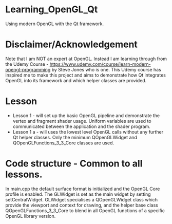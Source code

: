 # Learning_OpenGL_Qt
Using modern OpenGL with the Qt framework. 

# Disclaimer/Acknowledgement
Note that I am NOT an expert at OpenGL. Instead I am learning through from the 
Udemy Course - https://www.udemy.com/course/learn-modern-opengl-programming by Steve Jones who is one. This Udemy course has inspired me to make this project and aims to demonstrate how Qt integrates OpenGL into its framework and which helper classes are provided.

# Lesson
- Lesson 1 - will set up the basic OpenGL pipeline and demonstrate the vertex and fragment shader usage. Uniform variables are used to communicated between the application and the shader program.
- Lesson 1 a - will uses the lowest level OpenGL calls without any further Qt helper classes.
Only the minimum QOpenGLWidget and QOpenGLFunctions_3_3_Core classes are used.

# Code structure - Common to all lessons.
In main.cpp the default surface format is initialized and the OpenGL Core profile is enabled.
The GLWidget is set as the main widget by setting setCentralWidget.
GLWidget specialises a QOpenGLWidget class which provide the viewport and context for drawing, and the helper base class QOpenGLFunctions_3_3_Core to blend in all OpenGL functions of a specific OpenGL library version.


